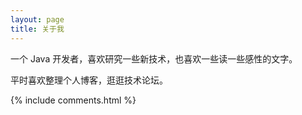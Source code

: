 ```yaml
---
layout: page
title: 关于我 
---
```


一个 Java 开发者，喜欢研究一些新技术，也喜欢一些读一些感性的文字。
<p>
平时喜欢整理个人博客，逛逛技术论坛。
<p>



{% include comments.html %}



